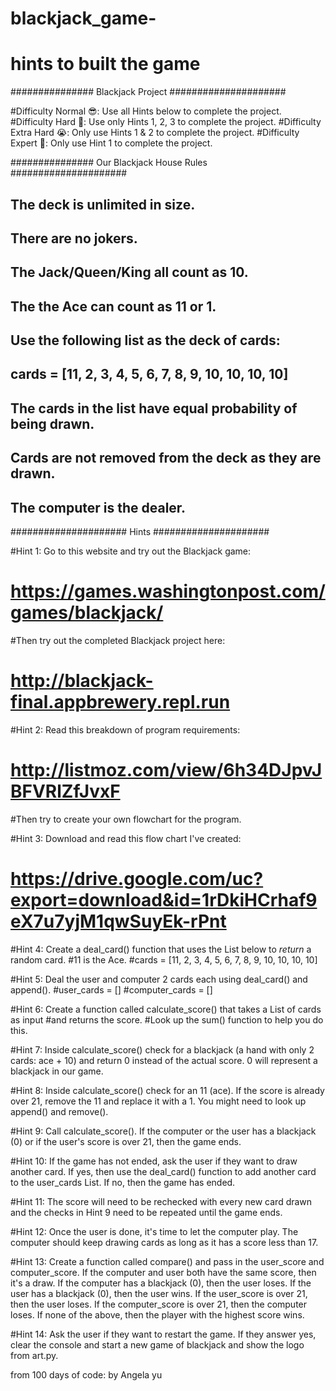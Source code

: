 # blackjack_game-
# hints to built the game 

############### Blackjack Project #####################

#Difficulty Normal 😎: Use all Hints below to complete the project.
#Difficulty Hard 🤔: Use only Hints 1, 2, 3 to complete the project.
#Difficulty Extra Hard 😭: Only use Hints 1 & 2 to complete the project.
#Difficulty Expert 🤯: Only use Hint 1 to complete the project.

############### Our Blackjack House Rules #####################

## The deck is unlimited in size. 
## There are no jokers. 
## The Jack/Queen/King all count as 10.
## The the Ace can count as 11 or 1.
## Use the following list as the deck of cards:
## cards = [11, 2, 3, 4, 5, 6, 7, 8, 9, 10, 10, 10, 10]
## The cards in the list have equal probability of being drawn.
## Cards are not removed from the deck as they are drawn.
## The computer is the dealer.

##################### Hints #####################

#Hint 1: Go to this website and try out the Blackjack game: 
#   https://games.washingtonpost.com/games/blackjack/
#Then try out the completed Blackjack project here: 
#   http://blackjack-final.appbrewery.repl.run

#Hint 2: Read this breakdown of program requirements: 
#   http://listmoz.com/view/6h34DJpvJBFVRlZfJvxF
#Then try to create your own flowchart for the program.

#Hint 3: Download and read this flow chart I've created: 
#   https://drive.google.com/uc?export=download&id=1rDkiHCrhaf9eX7u7yjM1qwSuyEk-rPnt

#Hint 4: Create a deal_card() function that uses the List below to *return* a random card.
#11 is the Ace.
#cards = [11, 2, 3, 4, 5, 6, 7, 8, 9, 10, 10, 10, 10]

#Hint 5: Deal the user and computer 2 cards each using deal_card() and append().
#user_cards = []
#computer_cards = []

#Hint 6: Create a function called calculate_score() that takes a List of cards as input 
#and returns the score. 
#Look up the sum() function to help you do this.

#Hint 7: Inside calculate_score() check for a blackjack (a hand with only 2 cards: ace + 10) and return 0 instead of the actual score. 0 will represent a blackjack in our game.

#Hint 8: Inside calculate_score() check for an 11 (ace). If the score is already over 21, remove the 11 and replace it with a 1. You might need to look up append() and remove().

#Hint 9: Call calculate_score(). If the computer or the user has a blackjack (0) or if the user's score is over 21, then the game ends.

#Hint 10: If the game has not ended, ask the user if they want to draw another card. If yes, then use the deal_card() function to add another card to the user_cards List. If no, then the game has ended.

#Hint 11: The score will need to be rechecked with every new card drawn and the checks in Hint 9 need to be repeated until the game ends.

#Hint 12: Once the user is done, it's time to let the computer play. The computer should keep drawing cards as long as it has a score less than 17.

#Hint 13: Create a function called compare() and pass in the user_score and computer_score. If the computer and user both have the same score, then it's a draw. If the computer has a blackjack (0), then the user loses. If the user has a blackjack (0), then the user wins. If the user_score is over 21, then the user loses. If the computer_score is over 21, then the computer loses. If none of the above, then the player with the highest score wins.

#Hint 14: Ask the user if they want to restart the game. If they answer yes, clear the console and start a new game of blackjack and show the logo from art.py.

from 100 days of code: by Angela yu


